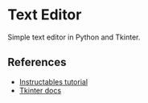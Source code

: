 # Text Editor

Simple text editor in Python and Tkinter.

## References
- [Instructables tutorial](https://www.instructables.com/id/Create-a-Simple-Python-Text-Editor/)
- [Tkinter docs](https://docs.python.org/3/library/tkinter.html)